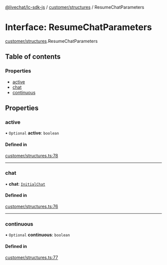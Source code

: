 [@livechat/lc-sdk-js](../README.md) / [customer/structures](../modules/customer_structures.md) / ResumeChatParameters

# Interface: ResumeChatParameters

[customer/structures](../modules/customer_structures.md).ResumeChatParameters

## Table of contents

### Properties

- [active](customer_structures.ResumeChatParameters.md#active)
- [chat](customer_structures.ResumeChatParameters.md#chat)
- [continuous](customer_structures.ResumeChatParameters.md#continuous)

## Properties

### active

• `Optional` **active**: `boolean`

#### Defined in

[customer/structures.ts:78](https://github.com/livechat/lc-sdk-js/blob/a3fdde0/src/customer/structures.ts#L78)

___

### chat

• **chat**: [`InitialChat`](objects.InitialChat.md)

#### Defined in

[customer/structures.ts:76](https://github.com/livechat/lc-sdk-js/blob/a3fdde0/src/customer/structures.ts#L76)

___

### continuous

• `Optional` **continuous**: `boolean`

#### Defined in

[customer/structures.ts:77](https://github.com/livechat/lc-sdk-js/blob/a3fdde0/src/customer/structures.ts#L77)
